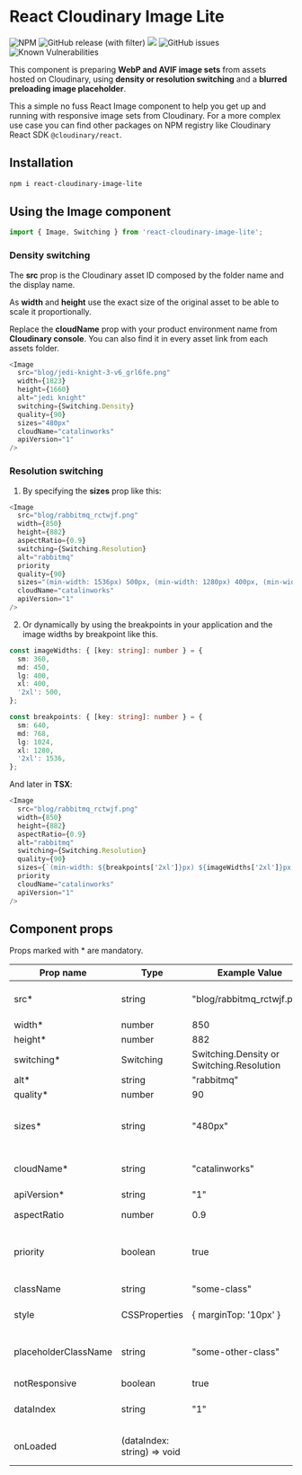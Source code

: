# React Cloudinary Image Lite

![NPM](https://img.shields.io/npm/l/react-cloudinary-image-lite)
![GitHub release (with filter)](https://img.shields.io/github/v/release/catarizea/react-cloudinary-image-lite)
![](https://img.shields.io/badge/Coverage-100%25-83A603.svg?prefix=$coverage$)
![GitHub issues](https://img.shields.io/github/issues/catarizea/react-cloudinary-image-lite)
![Known Vulnerabilities](https://snyk.io/test/github/catarizea/react-cloudinary-image-lite/badge.svg)

This component is preparing **WebP and AVIF image sets** from assets hosted on Cloudinary, using **density or resolution switching** and a **blurred preloading image placeholder**.

This a simple no fuss React Image component to help you get up and running with responsive image sets from Cloudinary. For a more complex use case you can find other packages on NPM registry like Cloudinary React SDK `@cloudinary/react`.

## Installation

```bash
npm i react-cloudinary-image-lite
```

## Using the Image component

```typescript
import { Image, Switching } from 'react-cloudinary-image-lite';
```

### Density switching

The **src** prop is the Cloudinary asset ID composed by the folder name and the display name.

As **width** and **height** use the exact size of the original asset to be able to scale it proportionally.

Replace the **cloudName** prop with your product environment name from **Cloudinary console**. You can also find it in every asset link from each assets folder.

```typescript
<Image
  src="blog/jedi-knight-3-v6_grl6fe.png"
  width={1823}
  height={1660}
  alt="jedi knight"
  switching={Switching.Density}
  quality={90}
  sizes="480px"
  cloudName="catalinworks"
  apiVersion="1"
/>
```

### Resolution switching

1. By specifying the **sizes** prop like this:

```typescript
<Image
  src="blog/rabbitmq_rctwjf.png"
  width={850}
  height={882}
  aspectRatio={0.9}
  switching={Switching.Resolution}
  alt="rabbitmq"
  priority
  quality={90}
  sizes="(min-width: 1536px) 500px, (min-width: 1280px) 400px, (min-width: 1024px) 400px, (min-width: 768px) 450px, 360px"
  cloudName="catalinworks"
  apiVersion="1"
/>
```

2. Or dynamically by using the breakpoints in your application and the image widths by breakpoint like this.

```typescript
const imageWidths: { [key: string]: number } = {
  sm: 360,
  md: 450,
  lg: 400,
  xl: 400,
  '2xl': 500,
};

const breakpoints: { [key: string]: number } = {
  sm: 640,
  md: 768,
  lg: 1024,
  xl: 1280,
  '2xl': 1536,
};
```

And later in **TSX**:

```typescript
<Image
  src="blog/rabbitmq_rctwjf.png"
  width={850}
  height={882}
  aspectRatio={0.9}
  alt="rabbitmq"
  switching={Switching.Resolution}
  quality={90}
  sizes={`(min-width: ${breakpoints['2xl']}px) ${imageWidths['2xl']}px, (min-width: ${breakpoints.xl}px) ${imageWidths.xl}px, (min-width: ${breakpoints.lg}px) ${imageWidths.lg}px, (min-width: ${breakpoints.md}px) ${imageWidths.md}px, ${imageWidths.sm}px`}
  priority
  cloudName="catalinworks"
  apiVersion="1"
/>
```

## Component props

Props marked with * are mandatory.

| Prop name            | Type                        | Example Value                             | Explanation                                                |
| -------------------- | --------------------------- | ----------------------------------------- | ---------------------------------------------------------- |
| src*                 | string                      | "blog/rabbitmq_rctwjf.png"                | check Cloudinary console for the asset ID                  |
| width*               | number                      | 850                                       |                                                            |
| height*              | number                      | 882                                       |                                                            |
| switching*           | Switching                   | Switching.Density or Switching.Resolution |                                                            |
| alt*                 | string                      | "rabbitmq"                                |                                                            |
| quality*             | number                      | 90                                        |                                                            |
| sizes*               | string                      | "480px"                                   | or longer string for resolution switching (see above)      |
| cloudName*           | string                      | "catalinworks"                            | check Cloudinary console for product environment           |
| apiVersion*          | string                      | "1"                                       |                                                            |
| aspectRatio          | number                      | 0.9                                       | aspect ratio to crop the original image                    |
| priority             | boolean                     | true                                      | sets loading="eager" and fetchpriority="high"              |
| className            | string                      | "some-class"                              | optional prop for the parent div                           |
| style                | CSSProperties               | { marginTop: '10px' }                     | optional prop for the parent div                           |
| placeholderClassName | string                      | "some-other-class"                        | optional prop for the blurred preloading image placeholder |
| notResponsive        | boolean                     | true                                      | sets flex-shrink: 0                                        |
| dataIndex            | string                      | "1"                                       | identifier for the onLoaded callback function              |
| onLoaded             | (dataIndex: string) => void |                                           | callback function triggered after image is loaded          |
